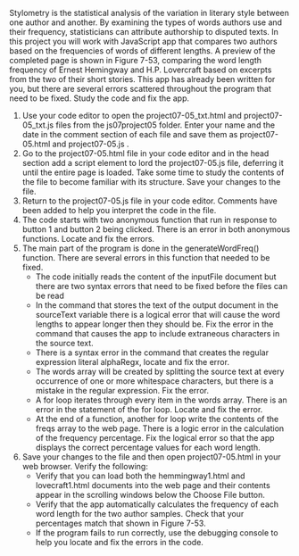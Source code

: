 Stylometry is the statistical analysis of the variation in literary style between one author and another. By examining the types of words authors use and their frequency, statisticians can attribute authorship to disputed texts. In this project you will work with JavaScript app that compares two authors based on the frequencies of words of different lengths. A preview of the completed page is shown in Figure 7-53, comparing the word length frequency of Ernest Hemingway and H.P. Lovercraft based on excerpts from the two of their short stories.  This app has already been written for you, but there are several errors scattered throughout the program that need to be fixed. Study the code and fix the app. 
1. Use your code editor to open the project07-05_txt.html and project07-05_txt.js files from the js07project05 folder. Enter your name and the date in the comment section of each file and save them as project07-05.html and project07-05.js . 
2. Go to the project07-05.html file in your code editor and in the head section add a script element to lord the project07-05.js file, deferring it until the entire page is loaded. Take some time to study the contents of the file to become familiar with its structure. Save your changes to the file. 
3. Return to the project07-05.js file in your code editor. Comments have been added to help you interpret the code in the file. 
4. The code starts with two anonymous function that run in response to button 1 and button 2 being clicked. There is an error in both anonymous functions. Locate and fix the errors. 
5. The main part of the program is done in the generateWordFreq() function. There are several errors in this function that needed to be fixed. 
    - The code initially reads the content of the inputFile document but there are two syntax errors that need to be fixed before the files can be read
    - In the command that stores the text of the output document in the sourceText variable there is a logical error that will cause the word lengths to appear longer then they should be. Fix the error in the command that causes the app to include extraneous characters in the source text.
    - There is a syntax error in the command that creates the regular expression literal alphaRegx, locate and fix the error.
    - The words array will be created by splitting the source text at every occurrence of one or more whitespace characters, but there is a mistake in the regular expression. Fix the error. 
    - A for loop iterates through every item in the words array. There is an error in the statement of the for loop. Locate and fix the error. 
    - At the end of a function, another for loop write the contents of the freqs array to the web page. There is a logic error in the calculation of the frequency percentage. Fix the logical error so that the app displays the correct percentage values for each word length. 
6. Save your changes to the file and then open project07-05.html in your web browser. Verify the following: 
    - Verify that you can load both the hemmingway1.html and lovecraft1.html documents into the web page and their contents appear in the scrolling windows below the Choose File button.
    - Verify that the app automatically calculates the frequency of each word length for the two author samples. Check that your percentages match that shown in Figure 7-53. 
    - If the program fails to run correctly, use the debugging console to help you locate and fix the errors in the code.

